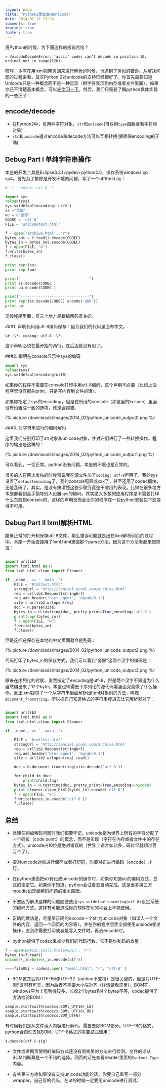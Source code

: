 ```yaml
---
layout: page
title: "Python2里面使用Unicode"
date: 2014-02-17 13:24
comments: true
sharing: true
footer: true
---
```


用Python的时候，为下面这样的报错苦恼？

```
> UnicodeDecodeError: ‘ascii’ codec can’t decode in position 10: ordinal not in range(128)...
```

嗯哼，本座在用lxml抓网页回来进行解析的时候，也遇到了类似的错误。从解决问题的过程来看，其实Python 2对unicode的支持已经很好了。你首先需要知道Unicode只是一种概念而不是一种实现（把字符表示到内存或者文件里面）。如果你还不清楚基本概念，可以[先学习一下][1]。然后，我们只需要了解python具体实现的一些细节：


encode/decode
------------------

* 在Python2中，有两种字符对象，`str`和`unicode`(可以用`type`函数查看字符串对象)
* `str`和`unicode`通过encode和decode方法可以互相转换(要确保encoding的正确)

Debug Part I 单纯字符串操作
-----------------------------

本座的开发工具是Eclipse3.3.1+pydev+python2.5，操作系统windows xp sp4。首先为了排除是开发环境的问题，写了一个utf8test.py：

```python
# -*- coding: utf-8 -*-

import sys
reload(sys)
sys.setdefaultencoding('utf8')
ss ="全部"
uu = u'全部'
CODEC = 'utf-8'
FILE = 'unicodetest.html'

f = open('archive.html', "r")
bytes_out = f.read().decode(CODEC)
bytes_in = bytes_out.encode(CODEC)
f = open(FILE, "w")
f.write(bytes_in)
f.close()

print repr(ss)
print repr(uu)

print("-------------------------------")
print ss.decode(CODEC )
print uu.encode(CODEC )

print("-------------------------------")
print repr(ss.decode(CODEC).encode('gbk'))
print uu
```

这段程序里面，有三个地方是跟编解码有关的。

###1. 声明代码用utf-8编码保存：因为我们的代码里面有中文。

```
\# -\*- coding: utf-8 -\*-
```

这个声明必须在最开始的两行，在后面就没有用了。

###2. 指明在console显示中sys的编码

```python
import sys
reload(sys)
sys.setdefaultencoding(utf8)
```

如果你的程序不需要在console打印中用utf-8编码，这个声明不必要（比如上面程序里没有那些print，只是写内容到文件的话）。

如果你指定了sys的encoding，但是在所用的console（如这里的Eclipse）里面没有设置成一致的选项，还是会报错。

{% picture /downloads/images/2014_02/python_unicode_output0.png %}

###3. 对字符串进行的编码解码

这里我们分别打印了str对象和unicode对象，并对它们进行了一些转换操作。程序的输出是这样的：

{% picture /downloads/images/2014_02/python_unicode_output1.png %}

可以看到，一切正常。python没有问题，本座的环境也是正常的。

很多的人在网上发帖的时候常说我在源文件加了`coding: utf-8`声明了，我的sys设置了`defaultencoding`了，我的console配置成xxx了，甚至还用了codec模块，还是乱码了。其实，是没有搞清楚这些步骤究竟是干啥用的表现。比如在很多地方本座都看到高手指导别人设置sys的编码。其实绝大多数的应用程序是不需要打印什么东西到console的，这样的声明反而会让你的程序在一些python安装包下面变得不可用。

Debug Part II lxml解析HTML
---------------------------

能够正常的打开和保存utf-8文件，那么错误可能就是出在lxml解析网页的过程中。本座一开始直接用了lxml.html里面那个parse方法，因为这个方法看起来很简洁：

```python

import urllib2
import lxml.html as H
from lxml.html.clean import Cleaner

if __name__ == '__main__':
    FILE = 'htmltest.html'
    stringUrl = 'http://lenciel.ycool.com/archive.html'
    req = urllib2.Request(stringUrl)
    req.add_header('User-agent', 'Ugrah/0.1')
    site = urllib2.urlopen(req)
    doc = H.parse(site)
    bytes_in = H.tostring(doc, pretty_print=True,encoding='utf-8')
    print(repr(bytes_in))
    f = open(FILE, "w")
    f.write(bytes_in)
    f.close()

```

但是这样在保存在本地的中文页面就会是乱码：

{% picture /downloads/images/2014_02/python_unicode_output2.png %}

代码打印了bytes_in的保存方式，我们可以看到“全部”这两个汉字的编码是：

{% picture /downloads/images/2014_02/python_unicode_output3.png %}

原来在序列化的时候，虽然指定了encoding是utf-8，但是两个汉字不知道为什么居然编出来了12个byte。本座也懒得去下序列化的源代码看里面究竟做了什么操作。反正lxml提供了一个从字符串里面解析出html对象树的方法，叫做`document_fromstring`。所以把自己知道格式的字符串传进去让它解析就对了：

```python

import urllib2
import lxml.html as H
from lxml.html.clean import Cleaner

if __name__ == '__main__':

    FILE = 'htmltest.html'
    stringUrl = 'http://lenciel.ycool.com/archive.html'
    req = urllib2.Request(stringUrl)
    req.add_header('User-agent', 'Ugrah/0.1')
    site = urllib2.urlopen(req).read()

    doc = H.document_fromstring(site.decode('utf-8'))

    for child in doc:
        print(child.tag)
    bytes_in = H.tostring(doc, pretty_print=True,encoding=unicode)
    print cleaner.clean_html(bytes_in).encode('utf-8')
    f = open(FILE, "w")
    f.write(bytes_in.encode('utf-8'))
    f.close()

```

总结
-----

* 处理任何编解码问题时我们都要牢记，unicode是为世界上所有的字符分配了一个码位（code point）的概念，而不是实现（字符在内存或者文件中的存在方式）。unicode占16位是绝对错误的（世界上语言如此多，码位早就超过百万个了）。

* 要对unicode对象进行保存或者打印前，你要对它进行编码（encode）才行。

* 在python里面把str转化成unicode的操作时，如果你知道str的编码方式，显式的指定它。如果你不知道，python会试着去自动完成。这是很多第三方moudle出现编解码问题的根本原因。

* 不要因为解决这样的问题随便使用`sys.setdefaultencoding(utf-8)`设定系统的编码方式。这样有可能造成你的软件在别的平台上不能使用。

* 正确的做法是，尽量早正确的decode一个str为unicode对象（如读入一个文件的内容，返回一个网页的内容等），并在你的程序里面全部使用unicode相关操作，直到你需要打印或者是写入文件时，再去encode它。

* python提供了codec来减少我们的代码行数，它不是你乱码的救星：

```python
f = open(&#8216;small.html&#8217;, "r")
bytes_in=f.read()
unicode\_in=bytes\_in.encode(utf-8)

===>fileObj = codecs.open( "small.html", "r", "utf-8" )
```

* BOM这东西对UTF-16和UTF-32（python不支持）是很关键的，但是对UTF-8而言可有可无，因为后者不需要大小端对齐（详情请看[这里][1]）。BOM在windows平台上见到得较多，长度2个bytes到4个bytes不等，codec提供了方法检验BOM：

```python
sample.startswith(codecs.BOM\_UTF16\_LE)
sample.startswith(codecs.BOM\_UTF16\_BE)
sample.startswith(codecs.BOM_UTF8)
```

有时候我们是从文件读入内容进行解码，需要去除BOM部分。UTF-16的格式，python会自动去除BOM，UTF-8格式的需要显式调用：

```python
s.decode(utf-8-sig)
```

* 文件或者网页使用的编码方式还没有很完美的方法进行检测。文件的话从BOM判断算是一个不错的选择。网页的话先查看header里面的`Content-Type`内容。

* 有些第三方库如果没有支持unicode功能的话，你要自己重写一部分wrapper。自己写的代码，在ut的时候一定要用unicode进行测试。

 [1]: https://lenciel.com/docs/unicode-complete/